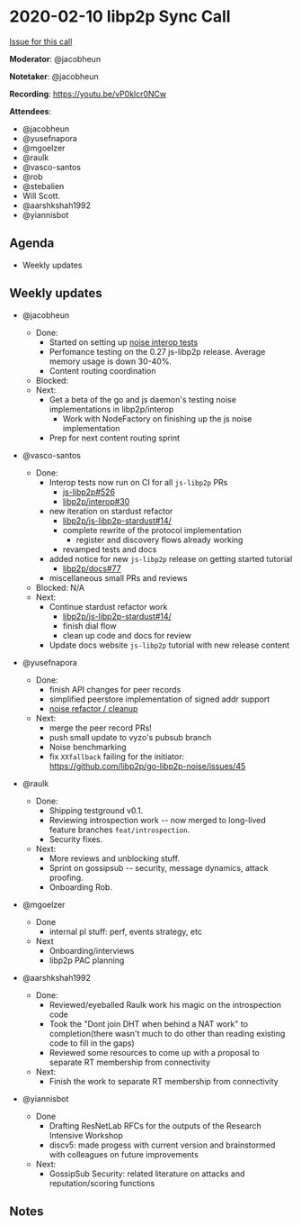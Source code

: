 # 2020-02-10 libp2p Sync Call

[Issue for this call](https://github.com/libp2p/team-mgmt/issues/16)

**Moderator**: @jacobheun

**Notetaker**: @jacobheun

**Recording**: https://youtu.be/vP0klcr0NCw

**Attendees**:
  - @jacobheun
  - @yusefnapora
  - @mgoelzer
  - @raulk
  - @vasco-santos
  - @rob
  - @stebalien
  - Will Scott.
  - @aarshkshah1992
  - @yiannisbot
  
  
## Agenda

- Weekly updates 

## Weekly updates


- @jacobheun
  - Done:
    - Started on setting up [noise interop tests](https://github.com/libp2p/interop/pull/32)      
    - Perfomance testing on the 0.27 js-libp2p release. Average memory usage is down 30-40%.
    - Content routing coordination
  - Blocked:
  - Next:
    - Get a beta of the go and js daemon's testing noise implementations in libp2p/interop
      - Work with NodeFactory on finishing up the js noise implementation
    - Prep for next content routing sprint


- @vasco-santos
  - Done:
    - Interop tests now run on CI for all `js-libp2p` PRs
      - [js-libp2p#526](https://github.com/libp2p/js-libp2p/pull/526)
      - [libp2p/interop#30](https://github.com/libp2p/interop/pull/30)
    - new iteration on stardust refactor
      - [libp2p/js-libp2p-stardust#14/](https://github.com/libp2p/js-libp2p-stardust/pull/14/)
      - complete rewrite of the protocol implementation
        - register and discovery flows already working
      - revamped tests and docs
    - added notice for new `js-libp2p` release on getting started tutorial
      - [libp2p/docs#77](https://github.com/libp2p/docs/pull/77)
    - miscellaneous small PRs and reviews
  - Blocked: N/A
  - Next:
    - Continue stardust refactor work
      - [libp2p/js-libp2p-stardust#14/](https://github.com/libp2p/js-libp2p-stardust/pull/14/)
      - finish dial flow
      - clean up code and docs for review
    - Update docs website `js-libp2p` tutorial with new release content


- @yusefnapora
  - Done:
    - finish API changes for peer records
    - simplified peerstore implementation of signed addr support
    - [noise refactor / cleanup](https://github.com/libp2p/go-libp2p-noise/pull/44)
  - Next:
    - merge the peer record PRs!
    - push small update to vyzo's pubsub branch
    - Noise benchmarking
    - fix `XXfallback` failing for the initiator: https://github.com/libp2p/go-libp2p-noise/issues/45


- @raulk
  - Done:
    - Shipping testground v0.1.
    - Reviewing introspection work -- now merged to long-lived feature branches `feat/introspection`.
    - Security fixes.
  - Next:
    - More reviews and unblocking stuff.
    - Sprint on gossipsub -- security, message dynamics, attack proofing.
    - Onboarding Rob.


- @mgoelzer
  - Done
    - internal pl stuff:  perf, events strategy, etc
  - Next
    - Onboarding/interviews
    - libp2p PAC planning


- @aarshkshah1992
  - Done:
    - Reviewed/eyeballed Raulk work his magic on the introspection code
    - Took the "Dont join DHT when behind a NAT work" to completion(there wasn't much to do other than 
      reading existing code to fill in the gaps)
    - Reviewed some resources to come up with a proposal to separate RT membership from connectivity  
  - Next:   
    - Finish the work to separate RT membership from connectivity


- @yiannisbot
  - Done
    - Drafting ResNetLab RFCs for the outputs of the Research Intensive Workshop
    - discv5: made progess with current version and brainstormed with colleagues on future improvements
  - Next:
    - GossipSub Security: related literature on attacks and reputation/scoring functions


## Notes
